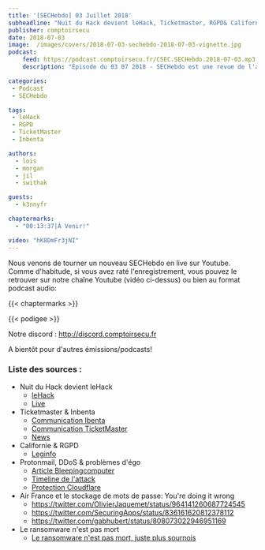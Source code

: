 ```yaml
---
title: '[SECHebdo] 03 Juillet 2018'
subheadline: "Nuit du Hack devient leHack, Ticketmaster, RGPD& Californie, ProtonMail & DDoS, etc."
publisher: comptoirsecu
date: 2018-07-03
image:  /images/covers/2018-07-03-sechebdo-2018-07-03-vignette.jpg
podcast:
    feed: https://podcast.comptoirsecu.fr/CSEC.SECHebdo.2018-07-03.mp3
    description: "Épisode du 03 07 2018 - SECHebdo est une revue de l'actualité cybersécurité réalisée en live sur Youtube, généralement le mardi soir."

categories:
 - Podcast
 - SECHebdo

tags:
 - leHack
 - RGPD
 - TicketMaster
 - Inbenta

authors:
  - lois
  - morgan
  - jil
  - swithak

guests:
  - k3nnyfr

chaptermarks:
  - "00:13:37|À Venir!"

video: "hK8DmFr3jNI"
---
```


Nous venons de tourner un nouveau SECHebdo en live sur Youtube. Comme d'habitude, si vous avez raté l'enregistrement, vous pouvez le retrouver sur notre chaîne Youtube (vidéo ci-dessus) ou bien au format podcast audio:

{{< chaptermarks >}}

{{< podigee >}}

Notre discord : <http://discord.comptoirsecu.fr>

A bientôt pour d'autres émissions/podcasts!

### Liste des sources :

* Nuit du Hack devient leHack
    * [leHack](https://lehack.org/)
    * [Live](https://www.youtube.com/channel/UCSxk_CUfES4ly5Sspc0Vorw)
* Ticketmaster & Inbenta
    * [Communication Ibenta](https://www.inbenta.com/en/inbenta-and-the-ticketmaster-data-breach/)
    * [Communication TicketMaster](https://www.zdnet.com/article/inbenta-blamed-for-ticketmaster-breach-says-other-sites-not-affected/)
    * [News](https://security.ticketmaster.co.uk/)
* Californie & RGPD
    * [Leginfo](http://leginfo.legislature.ca.gov/faces/billTextClient.xhtml?bill_id=201720180AB375)
* Protonmail, DDoS & problèmes d'égo
    * [Article Bleepingcomputer](https://www.bleepingcomputer.com/news/security/protonmail-ddos-attacks-are-a-case-study-of-what-happens-when-you-mock-attackers/)
    * [Timeline de l'attack](https://www.reddit.com/r/ProtonMail/comments/8uu9t7/update_regarding_the_ddos_situation/)
    * [Protection Cloudflare](https://www.cloudflare.com/learning/ddos/ssdp-ddos-attack/)
* Air France et le stockage de mots de passe: You're doing it wrong
    * <https://twitter.com/OlivierJaquemet/status/964141260687724545>
    * <https://twitter.com/SecuringApps/status/836161620812378112>
    * <https://twitter.com/gabhubert/status/808073022946951169>
* Le ransomware n'est pas mort
    * [Le ransomware n'est pas mort, juste plus sournois](https://www.zdnet.fr/actualites/le-ransomware-n-est-pas-mort-juste-plus-sournois-39870642.htm)
